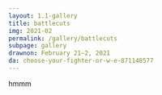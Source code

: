 ```yaml
---
layout: 1.1-gallery
title: battlecuts
img: 2021-02
permalink: /gallery/battlecuts
subpage: gallery
drawnon: February 21–2, 2021
da: choose-your-fighter-or-w-e-871148577
---
```

hmmm